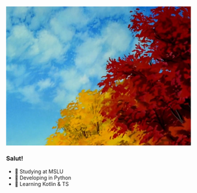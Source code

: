 ![Cover picture. Source: Neon Genesis Evangelion](cover.jpeg)

### Salut!

- 🌿 Studying at MSLU
- 🌊 Developing in Python
- 🌌 Learning Kotlin & TS

<!--
**alexaucafe/alexaucafe** is a ✨ _special_ ✨ repository because its `README.md` (this file) appears on your GitHub profile.

Here are some ideas to get you started:

- 🔭 I’m currently working on ...
- 🌱 I’m currently learning ...
- 👯 I’m looking to collaborate on ...
- 🤔 I’m looking for help with ...
- 💬 Ask me about ...
- 📫 How to reach me: ...
- 😄 Pronouns: ...
- ⚡ Fun fact: ...
-->
